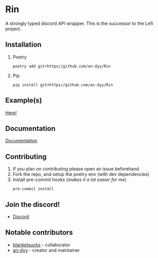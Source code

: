 # Rin
A strongly typed discord API wrapper.
This is the successor to the Lefi project.

## Installation

1. Poetry

   ```
   poetry add git+https//github.com/an-dyy/Rin
   ```

2. Pip
   ```
   pip install git+https//github.com/an-dyy/Rin
   ```

## Example(s)
[Here!](examples/)

## Documentation
[Documentation](https://rin.readthedocs.io/en/latest/index.html)

## Contributing
1. If you plan on contributing please open an issue beforehand
2. Fork the repo, and setup the poetry env (with dev dependencies)
3. Install pre-commit hooks (*makes it a lot easier for me*)
    ```
    pre-commit install
    ```

## Join the discord!
- [Discord](https://discord.gg/ZcAqDBaxRf)

## Notable contributors

- [blanketsucks](https://github.com/blanketsucks) - collaborator
- [an-dyy](https://github.com/an-dyy) - creator and maintainer

